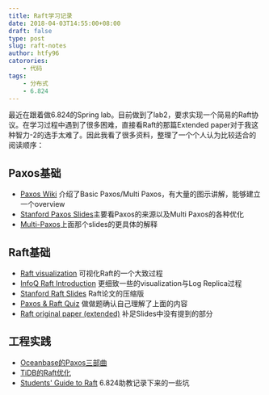 ```yaml
---
title: Raft学习记录
date: 2018-04-03T14:55:00+08:00
draft: false
type: post
slug: raft-notes
author: htfy96
catorories:
    - 代码
tags:
    - 分布式
    - 6.824
---
```


最近在跟着做6.824的Spring lab。目前做到了lab2，要求实现一个简易的Raft协议。在学习过程中遇到了很多困难，直接看Raft的那篇Extended paper对于我这种智力-2的选手太难了。因此我看了很多资料，整理了一个个人认为比较适合的阅读顺序：

## Paxos基础
- [Paxos Wiki](https://www.wikiwand.com/en/Paxos_(computer_science)) 介绍了Basic Paxos/Multi Paxos，有大量的图示讲解，能够建立一个overview
- [Stanford Paxos Slides](https://ramcloud.stanford.edu/~ongaro/userstudy/paxos.pdf)主要看Paxos的来源以及Multi Paxos的各种优化
- [Multi-Paxos](https://www.beyondthelines.net/algorithm/multi-paxos/)上面那个slides的更具体的解释

## Raft基础
- [Raft visualization](http://thesecretlivesofdata.com/raft/) 可视化Raft的一个大致过程
- [InfoQ Raft Introduction](https://www.infoq.com/presentations/raft) 更细致一些的visualization与Log Replica过程
- [Stanford Raft Slides](https://ramcloud.stanford.edu/~ongaro/userstudy/raft.pdf) Raft论文的压缩版
- [Paxos & Raft Quiz](https://ramcloud.stanford.edu/~ongaro/userstudy/quizzes.html) 做做题确认自己理解了上面的内容
- [Raft original paper (extended)](https://pdos.csail.mit.edu/6.824/papers/raft-extended.pdf) 补足Slides中没有提到的部分

## 工程实践
- [Oceanbase的Paxos三部曲](http://oceanbase.org.cn/?p=90) 
- [TiDB的Raft优化](https://segmentfault.com/a/1190000008674222)
- [Students' Guide to Raft](https://thesquareplanet.com/blog/students-guide-to-raft/) 6.824助教记录下来的一些坑